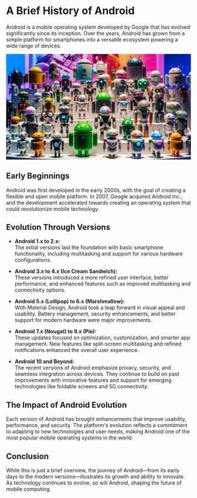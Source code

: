 # A Brief History of Android

Android is a mobile operating system developed by Google that has evolved significantly since its inception. Over the years, Android has grown from a simple platform for smartphones into a versatile ecosystem powering a wide range of devices.

![Androids](https://raw.githubusercontent.com/mdAkhtar21/AndroidBlogs-server/refs/heads/main/images/android.jpeg)

## Early Beginnings

Android was first developed in the early 2000s, with the goal of creating a flexible and open mobile platform. In 2007, Google acquired Android Inc., and the development accelerated towards creating an operating system that could revolutionize mobile technology.

## Evolution Through Versions

- **Android 1.x to 2.x:**  
  The initial versions laid the foundation with basic smartphone functionality, including multitasking and support for various hardware configurations.

- **Android 3.x to 4.x (Ice Cream Sandwich):**  
  These versions introduced a more refined user interface, better performance, and enhanced features such as improved multitasking and connectivity options.

- **Android 5.x (Lollipop) to 6.x (Marshmallow):**  
  With Material Design, Android took a leap forward in visual appeal and usability. Battery management, security enhancements, and better support for modern hardware were major improvements.

- **Android 7.x (Nougat) to 9.x (Pie):**  
  These updates focused on optimization, customization, and smarter app management. New features like split-screen multitasking and refined notifications enhanced the overall user experience.

- **Android 10 and Beyond:**  
  The recent versions of Android emphasize privacy, security, and seamless integration across devices. They continue to build on past improvements with innovative features and support for emerging technologies like foldable screens and 5G connectivity.

## The Impact of Android Evolution

Each version of Android has brought enhancements that improve usability, performance, and security. The platform's evolution reflects a commitment to adapting to new technologies and user needs, making Android one of the most popular mobile operating systems in the world.

## Conclusion

While this is just a brief overview, the journey of Android—from its early days to the modern versions—illustrates its growth and ability to innovate. As technology continues to evolve, so will Android, shaping the future of mobile computing.
